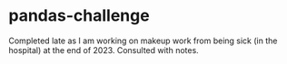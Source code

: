 # pandas-challenge

Completed late as I am working on makeup work from being sick (in the hospital) at the end of 2023. 
Consulted with notes.
